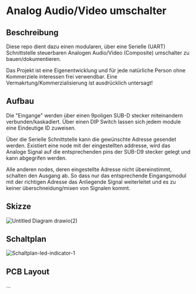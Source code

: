 # Analog Audio/Video umschalter
## Beschreibung

Diese repo dient dazu einen modularen, über eine Serielle (UART) Schnittstelle steuerbaren Analogen Audio/Video (Composite) umschalter zu bauen/dokumentieren.

Das Projekt ist eine Eigenentwicklung und für jede natürliche Person ohne Kommerziele interessen frei verwendbar.
Eine Vermakrtung/Kommerzialisierung ist ausdrücklich untersagt!

## Aufbau
Die "Eingange" werden über einen 9poligen SUB-D stecker miteinandern verbunden/kaskadiert.
Über einen DIP Switch lassen sich jedem module eine Eindeutige ID zuweisen.

Über die Serielle Schnittstelle kann die gewünschte Adresse gesendet werden.
Existiert eine node mit der eingestellten addresse, wird das Analoge Signal auf die entsprechenden pins der SUB-D9 stecker gelegt und kann abgegrifen werden.

Alle anderen nodes, deren eingestellte Adresse nicht übereinstimmt, schalten den Ausgang ab. 
So dass nur das entsprechende Eingangsmodul mit der richtigen Adresse das Anliegende Signal weiterleitet und es zu keiner überschneidung/mixen von Signalen kommt.

## Skizze
![Untitled Diagram drawio(2)](https://user-images.githubusercontent.com/5003424/185115550-11e41522-d1d8-46a2-8563-4fac5c4a9e41.png)

## Schaltplan
![Schaltplan-led-indicator-1](https://user-images.githubusercontent.com/5003424/185132848-03acea32-05a9-4f62-b5af-b5db8877e880.png)

## PCB Layout
...

